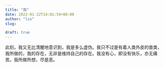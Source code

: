 ```yaml
---
title: "我"
date: 2022-01-22T14:01:54+08:00
author: "lzx"
slug: 

draft: true
---
```


此刻，我又无比清醒地意识到，我是多么虚伪。我只不过是有着人类外皮的兽类，我所做的，我的存在，无非是维持自己的存在。我没有心，即没有快乐，亦无痛苦。我所做所想，尽是恶。